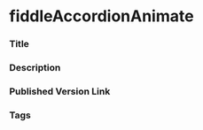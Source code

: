 fiddleAccordionAnimate
======

### Title


### Description


### Published Version Link


### Tags

